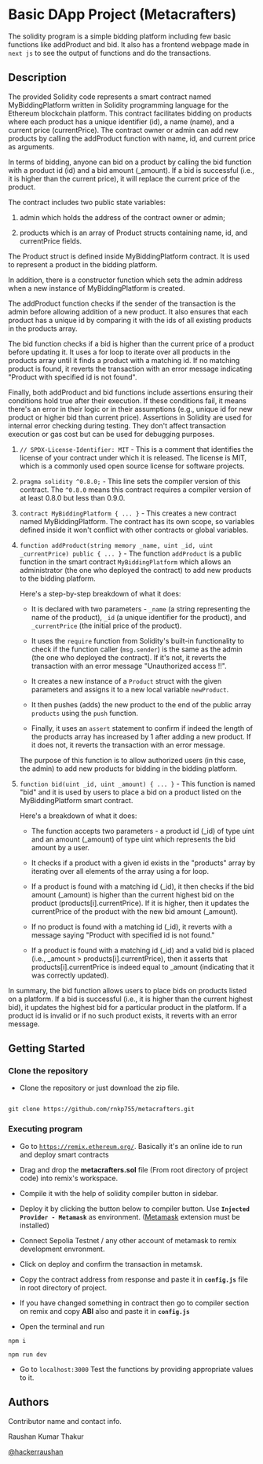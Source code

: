 # Basic DApp Project (Metacrafters)

The solidity program is a simple bidding platform including few basic functions like addProduct and bid. It also has a frontend webpage made in `next js` to see the output of functions and do the transactions.


## Description

  

The provided Solidity code represents a smart contract named MyBiddingPlatform written in Solidity programming language for the Ethereum blockchain platform. This contract facilitates bidding on products where each product has a unique identifier (id), a name (name), and a current price (currentPrice). The contract owner or admin can add new products by calling the addProduct function with name, id, and current price as arguments.

  

In terms of bidding, anyone can bid on a product by calling the bid function with a product id (id) and a bid amount (_amount). If a bid is successful (i.e., it is higher than the current price), it will replace the current price of the product.

  

The contract includes two public state variables:

1. admin which holds the address of the contract owner or admin;

2. products which is an array of Product structs containing name, id, and currentPrice fields.

  

The Product struct is defined inside MyBiddingPlatform contract. It is used to represent a product in the bidding platform.

  

In addition, there is a constructor function which sets the admin address when a new instance of MyBiddingPlatform is created.

  

The addProduct function checks if the sender of the transaction is the admin before allowing addition of a new product. It also ensures that each product has a unique id by comparing it with the ids of all existing products in the products array.

  

The bid function checks if a bid is higher than the current price of a product before updating it. It uses a for loop to iterate over all products in the products array until it finds a product with a matching id. If no matching product is found, it reverts the transaction with an error message indicating "Product with specified id is not found".

  

Finally, both addProduct and bid functions include assertions ensuring their conditions hold true after their execution. If these conditions fail, it means there's an error in their logic or in their assumptions (e.g., unique id for new product or higher bid than current price). Assertions in Solidity are used for internal error checking during testing. They don't affect transaction execution or gas cost but can be used for debugging purposes.

  

1.  `// SPDX-License-Identifier: MIT` - This is a comment that identifies the license of your contract under which it is released. The license is MIT, which is a commonly used open source license for software projects.

2.  `pragma solidity ^0.8.0;` - This line sets the compiler version of this contract. The `^0.8.0` means this contract requires a compiler version of at least 0.8.0 but less than 0.9.0.

3.  `contract MyBiddingPlatform { ... }` - This creates a new contract named MyBiddingPlatform. The contract has its own scope, so variables defined inside it won't conflict with other contracts or global variables.

4.  `function addProduct(string memory _name, uint _id, uint _currentPrice) public { ... }` - The function `addProduct` is a public function in the smart contract `MyBiddingPlatform` which allows an administrator (the one who deployed the contract) to add new products to the bidding platform.


	   Here's a step-by-step breakdown of what it does:

	* It is declared with two parameters - `_name` (a string representing the name of the product), `_id` (a unique identifier for the product), and `_currentPrice` (the initial price of the product).

	* It uses the `require` function from Solidity's built-in functionality to check if the function caller (`msg.sender`) is the same as the admin (the one who deployed the contract). If it's not, it reverts the transaction with an error message "Unauthorized access !!".

	* It creates a new instance of a `Product` struct with the given parameters and assigns it to a new local variable `newProduct`.

	* It then pushes (adds) the new product to the end of the public array `products` using the `push` function.

	* Finally, it uses an `assert` statement to confirm if indeed the length of the products array has increased by 1 after adding a new product. If it does not, it reverts the transaction with an error message.

  

     The purpose of this function is to allow authorized users (in this case, the admin) to add new products for bidding in the bidding platform.

  

6.  `function bid(uint _id, uint _amount) { ... }` - This function is named "bid" and it is used by users to place a bid on a product listed on the MyBiddingPlatform smart contract.

  

     Here's a breakdown of what it does:

  

	- The function accepts two parameters - a product id (_id) of type uint and an amount (_amount) of type uint which represents the bid amount by a user.

	  

	- It checks if a product with a given id exists in the "products" array by iterating over all elements of the array using a for loop.

	  

	- If a product is found with a matching id (_id), it then checks if the bid amount (_amount) is higher than the current highest bid on the product (products[i].currentPrice). If it is higher, then it updates the currentPrice of the product with the new bid amount (_amount).

	  

	- If no product is found with a matching id (_id), it reverts with a message saying "Product with specified id is not found."

	  

	- If a product is found with a matching id (_id) and a valid bid is placed (i.e., _amount > products[i].currentPrice), then it asserts that products[i].currentPrice is indeed equal to _amount (indicating that it was correctly updated).

  

In summary, the bid function allows users to place bids on products listed on a platform. If a bid is successful (i.e., it is higher than the current highest bid), it updates the highest bid for a particular product in the platform. If a product id is invalid or if no such product exists, it reverts with an error message.

  
  

## Getting Started

  

### Clone the repository

  

* Clone the repository or just download the zip file.

```

git clone https://github.com/rnkp755/metacrafters.git

```

  

### Executing program

  

* Go to [```https://remix.ethereum.org/```](https://remix.ethereum.org/). Basically it's an online ide to run and deploy smart contracts

* Drag and drop the **metacrafters.sol** file (From root directory of project code) into remix's workspace.

* Compile it with the help of solidity compiler button in sidebar.

* Deploy it by clicking the button below to compiler button. Use **`Injected Provider - Metamask`** as environment. ([Metamask](https://chromewebstore.google.com/detail/metamask/nkbihfbeogaeaoehlefnkodbefgpgknn?hl=en) extension must be installed)

* Connect Sepolia Testnet / any other account of metamask to remix development envronment.

* Click on deploy and confirm the transaction in metamsk.

* Copy the contract address from response and paste it in **`config.js`** file in root directory of project.

* If you have changed something in contract then go to compiler section on remix and copy **ABI** also and paste it in **`config.js`**

* Open the terminal and run 
```
npm i 
```
```
npm run dev
```

* Go to `localhost:3000` Test the functions by providing appropriate values to it.

  

## Authors

  

Contributor name and contact info.

  

Raushan Kumar Thakur

[@hackerraushan](https://linkedin.com/in/hackerraushan)